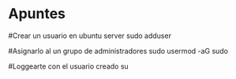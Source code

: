 # Apuntes

#Crear un usuario en ubuntu server
sudo adduser <username>
  
#Asignarlo al un grupo de administradores
sudo usermod -aG sudo <username>
  
#Loggearte con el usuario creado
su <username>
  
  

  

